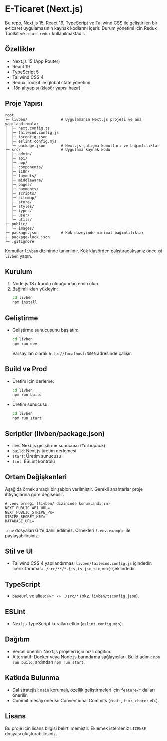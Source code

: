 # E-Ticaret (Next.js)

Bu repo, Next.js 15, React 19, TypeScript ve Tailwind CSS ile geliştirilen bir e‑ticaret uygulamasının kaynak kodlarını içerir. Durum yönetimi için Redux Toolkit ve `react-redux` kullanılmaktadır.

## Özellikler
- Next.js 15 (App Router)
- React 19
- TypeScript 5
- Tailwind CSS 4
- Redux Toolkit ile global state yönetimi
- i18n altyapısı (klasör yapısı hazır)

## Proje Yapısı
```
root
├─ livben/               # Uygulamanın Next.js projesi ve ana yapılandırmalar
│  ├─ next.config.ts
│  ├─ tailwind.config.js
│  ├─ tsconfig.json
│  ├─ eslint.config.mjs
│  └─ package.json       # Next.js çalışma komutları ve bağımlılıklar
├─ src/                  # Uygulama kaynak kodu
│  ├─ admin/
│  ├─ api/
│  ├─ app/
│  ├─ components/
│  ├─ i18n/
│  ├─ layouts/
│  ├─ middleware/
│  ├─ pages/
│  ├─ payments/
│  ├─ scripts/
│  ├─ sitemap/
│  ├─ store/
│  ├─ styles/
│  ├─ types/
│  ├─ user/
│  └─ utils/
├─ public/
│  └─ images/
├─ package.json          # Kök düzeyinde minimal bağımlılıklar
├─ package-lock.json
└─ .gitignore
```

Komutlar `livben` dizininde tanımlıdır. Kök klasörden çalıştıracaksanız önce `cd livben` yapın.

## Kurulum
1. Node.js 18+ kurulu olduğundan emin olun.
2. Bağımlılıkları yükleyin:
   ```bash
   cd livben
   npm install
   ```

## Geliştirme
- Geliştirme sunucusunu başlatın:
  ```bash
  cd livben
  npm run dev
  ```
  Varsayılan olarak `http://localhost:3000` adresinde çalışır.

## Build ve Prod
- Üretim için derleme:
  ```bash
  cd livben
  npm run build
  ```
- Üretim sunucusu:
  ```bash
  cd livben
  npm run start
  ```

## Scriptler (livben/package.json)
- `dev`: Next.js geliştirme sunucusu (Turbopack)
- `build`: Next.js üretim derlemesi
- `start`: Üretim sunucusu
- `lint`: ESLint kontrolü

## Ortam Değişkenleri
Aşağıda örnek amaçlı bir şablon verilmiştir. Gerekli anahtarlar proje ihtiyaçlarına göre değişebilir.
```
# .env örneği (livben/ dizininde konumlandırın)
NEXT_PUBLIC_API_URL=
NEXT_PUBLIC_STRIPE_PK=
STRIPE_SECRET_KEY=
DATABASE_URL=
```
`.env` dosyaları Git’e dahil edilmez. Örnekleri `!.env.example` ile paylaşabilirsiniz.

## Stil ve UI
- Tailwind CSS 4 yapılandırması `livben/tailwind.config.js` içindedir. İçerik taraması `./src/**/*.{js,ts,jsx,tsx,mdx}` şeklindedir.

## TypeScript
- `baseUrl` ve alias: `@/* -> ./src/*` (bkz. `livben/tsconfig.json`).

## ESLint
- Next.js TypeScript kuralları etkin (`eslint.config.mjs`).

## Dağıtım
- Vercel önerilir: Next.js projeleri için hızlı dağıtım.
- Alternatif: Docker veya Node.js barındırma sağlayıcıları. Build adımı: `npm run build`, ardından `npm run start`.

## Katkıda Bulunma
- Dal stratejisi: `main` korumalı, özellik geliştirmeleri için `feature/*` dalları önerilir.
- Commit mesajı önerisi: Conventional Commits (`feat:`, `fix:`, `chore:` vb.).

## Lisans
Bu proje için lisans bilgisi belirtilmemiştir. Eklemek isterseniz `LICENSE` dosyası oluşturabilirsiniz.

